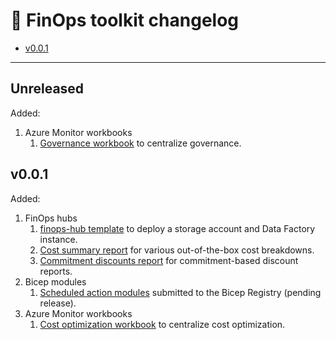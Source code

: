 # 📜 FinOps toolkit changelog

- [v0.0.1](#v001)

---

## Unreleased

Added:

1. Azure Monitor workbooks
   1. [Governance workbook](governance-workbook) to centralize governance.

## v0.0.1

Added:

1. FinOps hubs
   1. [finops-hub template](finops-hub) to deploy a storage account and Data Factory instance.
   2. [Cost summary report](./finops-hub/reports/cost-summary.md) for various out-of-the-box cost breakdowns.
   3. [Commitment discounts report](./finops-hub/reports/commitment-discounts.md) for commitment-based discount reports.
2. Bicep modules
   1. [Scheduled action modules](bicep-registry/README.md#scheduled-actions) submitted to the Bicep Registry (pending release).
3. Azure Monitor workbooks
   1. [Cost optimization workbook](optimization-workbook) to centralize cost optimization.

<br>
